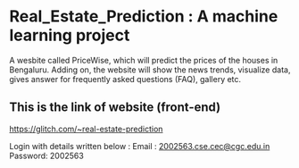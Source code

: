 # Real_Estate_Prediction : A machine learning project
A wesbite called PriceWise, which will predict the prices of the houses in Bengaluru. Adding on, the website will show the news trends, visualize data, gives answer for frequently asked questions (FAQ), gallery etc.

## This is the link of website (front-end)
https://glitch.com/~real-estate-prediction

 Login with details written below :
 Email : 2002563.cse.cec@cgc.edu.in
 Password: 2002563
